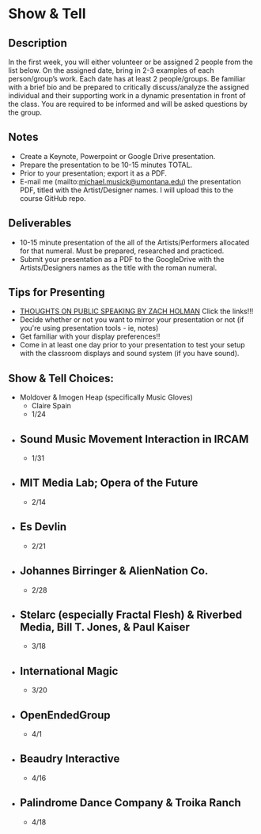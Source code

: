 # Show & Tell


## Description

In the first week, you will either volunteer or be assigned 2 people from the list below. On the assigned date, bring in 2-3 examples of each person/group’s work. Each date has at least 2 people/groups. Be familiar with a brief bio and be prepared to critically discuss/analyze the assigned individual and their supporting work in a dynamic presentation in front of the class. You are required to be informed and will be asked questions by the group.



## Notes

- Create a Keynote, Powerpoint or Google Drive presentation.
- Prepare the presentation to be 10-15 minutes TOTAL.
- Prior to your presentation; export it as a PDF.
- E-mail me (mailto:michael.musick@umontana.edu) the presentation PDF, titled with the Artist/Designer names. I will upload this to the course GitHub repo.


## Deliverables

- 10-15 minute presentation of the all of the Artists/Performers allocated for that numeral. Must be prepared, researched and practiced.
- Submit your presentation as a PDF to the GoogleDrive with the Artists/Designers names as the title with the roman numeral.


## Tips for Presenting

- [THOUGHTS ON PUBLIC SPEAKING BY ZACH HOLMAN](http://speaking.io/) Click the links!!!
- Decide whether or not you want to mirror your presentation or not (if you're using presentation tools - ie, notes)
- Get familiar with your display preferences!!
- Come in at least one day prior to your presentation to test your setup with the classroom displays and sound system (if you have sound).


## Show & Tell Choices:

<!--
- Robert Rowe & Arne Eigenfeldt
    -
    - 1/23
- Philippe Pasquier & Ollie Bown
    -
    - 1/28
- Al Biles & Francois Pachet
    -
    - 2/20
- Pauline Oliveros & Sam Pluta
    -
    - 1/31
-->

- Moldover & Imogen Heap (specifically Music Gloves)
    - Claire Spain
    - 1/24
- Sound Music Movement Interaction in IRCAM
    -
    - 1/31
- MIT Media Lab; Opera of the Future
    -
    - 2/14
- Es Devlin
    -
    - 2/21
- Johannes Birringer & AlienNation Co.
    -
    - 2/28
- Stelarc (especially Fractal Flesh) & Riverbed Media, Bill T. Jones, & Paul Kaiser
    -
    - 3/18
- International Magic
    -
    - 3/20
- OpenEndedGroup
    -
    - 4/1
- Beaudry Interactive
    -
    - 4/16
- Palindrome Dance Company & Troika Ranch
    -
    - 4/18
